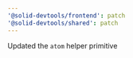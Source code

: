 ```yaml
---
'@solid-devtools/frontend': patch
'@solid-devtools/shared': patch
---
```


Updated the `atom` helper primitive
